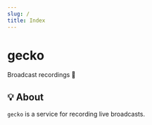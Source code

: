 ```yaml
---
slug: /
title: Index
---
```


# gecko

Broadcast recordings 📼

## 💡 About

`gecko` is a service for recording live broadcasts.
